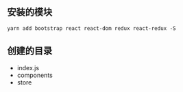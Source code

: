 ## 安装的模块

```
yarn add bootstrap react react-dom redux react-redux -S
```

## 创建的目录

- index.js
- components
- store
